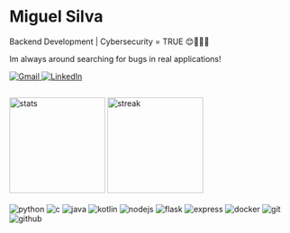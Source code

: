 # Miguel Silva

Backend Development | Cybersecurity = TRUE 😊👨🏼‍💻

<section>
  <p>Im always around searching for bugs in real applications!</p>
</section>

<section>
  <a href="mailto:miguels.dev@gmail.com">
    <img alt="Gmail" src="https://img.shields.io/badge/Gmail-D14836?style=for-the-badge&logo=gmail&logoColor=white">
  </a>
  <a href="https://www.linkedin.com/in/mjsilva13/">
    <img alt="LinkedIn" src="https://img.shields.io/badge/LinkedIn-0077B5?style=for-the-badge&logo=linkedin&logoColor=white">
  </a>
</section>

##

<section>
  <article>
    <img height="170px" alt="stats" src="https://github-readme-stats.vercel.app/api?username=mayday13x&show_icons=true&theme=dracula&include_all_commits=true&count_private=true">
    <img height="170px" alt="streak" src="https://github-readme-streak-stats.herokuapp.com/?user=mayday13x&theme=dracula&hide_border=false&include_all_commits=true&count_private=true">
  </article>

  <br>

  <article>
    <img alt="python" src="https://img.shields.io/badge/Python-3776AB?style=for-the-badge&logo=python&logoColor=white">
    <img alt="c" src="https://img.shields.io/badge/C-00599C?style=for-the-badge&logo=c&logoColor=white">
    <img alt="java" src="https://img.shields.io/badge/Java-ED8B00?style=for-the-badge&logo=openjdk&logoColor=white">
    <img alt="kotlin" src="https://img.shields.io/badge/Kotlin-0095D5?style=for-the-badge&logo=kotlin&logoColor=white">
    <img alt="nodejs" src="https://img.shields.io/badge/Node.js-339933?style=for-the-badge&logo=node.js&logoColor=white">
    <img alt="flask" src="https://img.shields.io/badge/Flask-000000?style=for-the-badge&logo=flask&logoColor=white">
    <img alt="express" src="https://img.shields.io/badge/Express.js-404D59?style=for-the-badge">
    <img alt="docker" src="https://img.shields.io/badge/Docker-2496ED?style=for-the-badge&logo=docker&logoColor=white">
    <img alt="git" src="https://img.shields.io/badge/Git-F05032?style=for-the-badge&logo=git&logoColor=white">
    <img alt="github" src="https://img.shields.io/badge/GitHub-181717?style=for-the-badge&logo=github&logoColor=white">
  </article>
</section>
